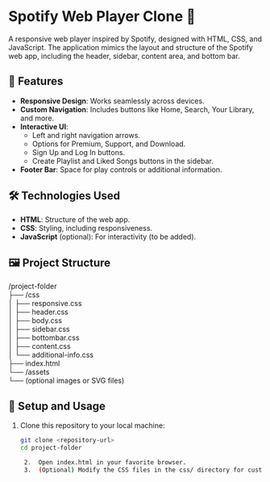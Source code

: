 # Spotify Web Player Clone 🎵  

A responsive web player inspired by Spotify, designed with HTML, CSS, and JavaScript. The application mimics the layout and structure of the Spotify web app, including the header, sidebar, content area, and bottom bar.  

## 🚀 Features  
- **Responsive Design**: Works seamlessly across devices.  
- **Custom Navigation**: Includes buttons like Home, Search, Your Library, and more.  
- **Interactive UI**:  
  - Left and right navigation arrows.  
  - Options for Premium, Support, and Download.  
  - Sign Up and Log In buttons.  
  - Create Playlist and Liked Songs buttons in the sidebar.  
- **Footer Bar**: Space for play controls or additional information.  

## 🛠️ Technologies Used  
- **HTML**: Structure of the web app.  
- **CSS**: Styling, including responsiveness.  
- **JavaScript** (optional): For interactivity (to be added).  

## 🖼️ Project Structure  

/project-folder  
├── /css  
│   ├── responsive.css  
│   ├── header.css  
│   ├── body.css  
│   ├── sidebar.css  
│   ├── bottombar.css  
│   ├── content.css  
│   └── additional-info.css  
├── index.html  
└── /assets  
    └── (optional images or SVG files)  

## 🔧 Setup and Usage  
1. Clone this repository to your local machine:  
   ```bash  
   git clone <repository-url>  
   cd project-folder  

	2.	Open index.html in your favorite browser.
	3.	(Optional) Modify the CSS files in the css/ directory for custom styles.
